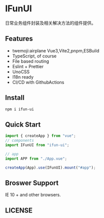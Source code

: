 # IFunUI

日常业务组件封装及相关解决方法的组件提供。

## Features

- twemoji:airplane Vue3,Vite2,pnpm,ESBuild
- TypeScript, of course
- File based routing
- Eslint + Prettier
- UnoCSS
- I18n ready
- CI/CD with GithubActions

## Install

```sh
npm i ifun-ui
```

## Quick Start

```js
import { createApp } from "vue";
// components
import IFunUI from "ifun-ui";

// app
import APP from "./App.vue";

createApp(App).use(IFunUI).mount("#app");
```

## Broswer Support

IE 10 + and other browsers.

## LICENSE
